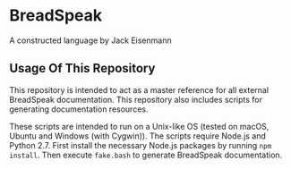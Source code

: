 
# BreadSpeak

A constructed language by Jack Eisenmann

## Usage Of This Repository

This repository is intended to act as a master reference for all external BreadSpeak documentation. This repository also includes scripts for generating documentation resources.

These scripts are intended to run on a Unix-like OS (tested on macOS, Ubuntu and Windows (with Cygwin)). The scripts require Node.js and Python 2.7. First install the necessary Node.js packages by running `npm install`. Then execute `fake.bash` to generate BreadSpeak documentation.


